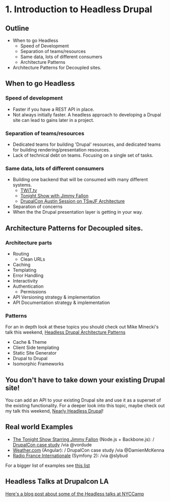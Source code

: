 # 1. Introduction to Headless Drupal
## Outline
- When to go Headless
  - Speed of Development
  - Separation of teams/resources
  - Same data, lots of different consumers
  - Architecture Patterns
- Architecture Patterns for Decoupled sites.

## When to go Headless
### Speed of development
- Faster if you have a REST API in place.
- Not always initially faster. A headless approach to developing a Drupal site can lead to gains later in a project.

### Separation of teams/resources
- Dedicated teams for building 'Drupal' resources, and dedicated teams for building rendering/presentation resources.
- Lack of technical debt on teams. Focusing on a single set of tasks.

### Same data, lots of different consumers
- Building one backend that will be consumed with many different systems.
  - [TWiT.tv](http://fourword.fourkitchens.com/article/twittv-launches-content-api-and-headless-drupal-site)
  - [Tonight Show with Jimmy Fallon](http://fourword.fourkitchens.com/article/and-emmy-goes)
  - [DrupalCon Austin Session on TSwJF Architecture](https://www.youtube.com/watch?v=oxGfkTgxp6M)
- Separation of concerns
- When the the Drupal presentation layer is getting in your way.

## Architecture Patterns for Decoupled sites.
### Architecture parts
- Routing
  - Clean URLs
- Caching
- Templating
- Error Handling
- Interactivity
- Authentication
  - Permissions
- API Versioning strategy & implementation
- API Documentation strategy & implementation

### Patterns
For an in depth look at these topics you should check out Mike Minecki's talk this weekend, [Headless Drupal Architecture Patterns](http://nyccamp.org/session/headless-drupal-architecture-patterns)

- Cache & Theme
- Client Side templating
- Static Site Generator
- Drupal to Drupal
- Isomorphic Frameworks

## You don't have to take down your existing Drupal site!
You can add an API to your existing Drupal site and use it as a superset of the existing functionality.
For a deeper look into this topic, maybe check out my talk this weekend, [Nearly Headless Drupal](http://nyccamp.org/session/nearly-headless-drupal)!

## Real world Examples
- [The Tonight Show Starring Jimmy Fallon](http://www.nbc.com/the-tonight-show) (Node.js + Backbone.js): / [DrupalCon case study](https://austin2014.drupal.org/session/migrating-worlds-largest-website-drupal-weathercom) /via @vordude
- [Weather.com](http://www.weather.com/) (Angular): / DrupalCon case study /via @DamienMcKenna
- [Radio France Internationale](http://www.rfi.fr/) (Symfony 2): /via @slybud

For a bigger list of examples see [this list](https://groups.drupal.org/node/432938)

## Headless Talks at Drupalcon LA
[Here's a blog post about some of the Headless talks at NYCCamp](http://fourword.fourkitchens.com/article/four-kitchens-nyc-camp-2015)
